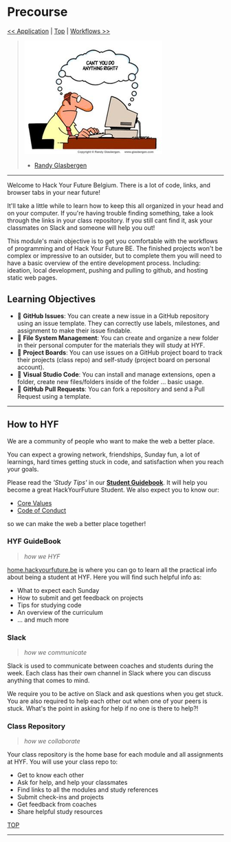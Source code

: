 # Precourse

[<< Application](../application/README.md) | [Top](../README.md) | [Workflows >>](../workflows/README.md)

> ![miscommunication](./cant-you-do-anything-right.jpeg)
>
> - [Randy Glasbergen](https://www.glasbergen.com/)

---

Welcome to Hack Your Future Belgium. There is a lot of code, links, and browser tabs in your near future!

It'll take a little while to learn how to keep this all organized in your head and on your computer. If you're having trouble finding something, take a look through the links in your class repository. If you still cant find it, ask your classmates on Slack and someone will help you out!

This module's main objective is to get you comfortable with the workflows of programming and of Hack Your Future BE. The finished projects won't be complex or impressive to an outsider, but to complete them you will need to have a basic overview of the entire development process. Including: ideation, local development, pushing and pulling to github, and hosting static web pages.

## Learning Objectives

- 🥚 **GitHub Issues**: You can create a new issue in a GitHub repository using an issue template. They can correctly use labels, milestones, and assignment to make their issue findable.
- 🥚 **File System Management**: You can create and organize a new folder in their personal computer for the materials they will study at HYF.
- 🥚 **Project Boards**: You can use issues on a GitHub project board to track their projects (class repo) and self-study (project board on personal account).
- 🐣 **Visual Studio Code**: You can install and manage extensions, open a folder, create new files/folders inside of the folder ... basic usage.
- 🐣 **GitHub Pull Requests**: You can fork a repository and send a Pull Request using a template.

---

## How to HYF

We are a community of people who want to make the web a better place.

You can expect a growing network, friendships, Sunday fun, a lot of learnings, hard times getting stuck in code, and satisfaction when you reach your goals.

Please read the _'Study Tips'_ in our [**Student Guidebook**](https://home.hackyourfuture.be/students).
It will help you become a great HackYourFuture Student.
We also expect you to know our:

- [Core Values](https://home.hackyourfuture.be/core-values)
- [Code of Conduct](https://home.hackyourfuture.be/code-of-conduct)

so we can make the web a better place together!

### HYF GuideBook

> _how we HYF_

[home.hackyourfuture.be](https://home.hackyourfuture.be) is where you can go to learn all the practical info about being a student at HYF. Here you will find such helpful info as:

- What to expect each Sunday
- How to submit and get feedback on projects
- Tips for studying code
- An overview of the curriculum
- ... and much more

### Slack

> _how we communicate_

Slack is used to communicate between coaches and students during the week. Each class has their own channel in Slack where you can discuss anything that comes to mind.

We require you to be active on Slack and ask questions when you get stuck. You are also required to help each other out when one of your peers is stuck. What's the point in asking for help if no one is there to help?!

### Class Repository

> _how we collaborate_

Your class repository is the home base for each module and all assignments at HYF. You will use your class repo to:

- Get to know each other
- Ask for help, and help your classmates
- Find links to all the modules and study references
- Submit check-ins and projects
- Get feedback from coaches
- Share helpful study resources

[TOP](#precourse)

---
